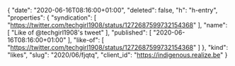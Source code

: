 {
  "date": "2020-06-16T08:16:00+01:00",
  "deleted": false,
  "h": "h-entry",
  "properties": {
    "syndication": [
      "https://twitter.com/techgirl1908/status/1272687599732154368"
    ],
    "name": [
      "Like of @techgirl1908's tweet"
    ],
    "published": [
      "2020-06-16T08:16:00+01:00"
    ],
    "like-of": [
      "https://twitter.com/techgirl1908/status/1272687599732154368"
    ]
  },
  "kind": "likes",
  "slug": "2020/06/fjqtq",
  "client_id": "https://indigenous.realize.be"
}
